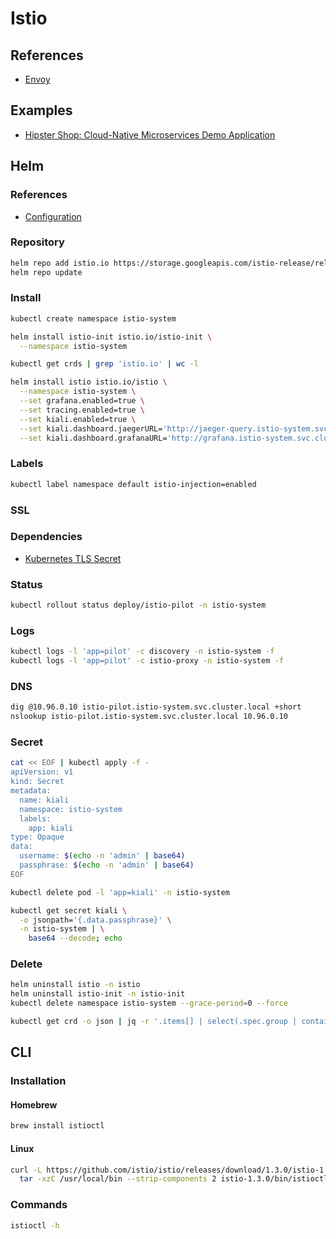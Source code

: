 # Istio

<!--
https://linkedin.com/learning/kubernetes-service-mesh-with-istio/adjusting-istio-load-balancing-ratios
https://app.pluralsight.com/library/courses/istio-managing-apps-kubernetes/table-of-contents

https://github.com/solsson/istio-access-control
https://github.com/rinormaloku/istio-mastery
https://devopspro.lt/wp-content/uploads/2019/04/Nikhil-Barthwal-Knative-A-Kubernetes-Framework-to-manage-Serverless-Workloads-min.pdf
https://linkedin.com/learning/kubernetes-service-mesh-with-istio/modifying-routes-for-canary-deployments
https://github.com/IBM/cloud-native-starter
https://github.com/ruzickap/k8s-flagger-istio-flux
https://github.com/stefanprodan/istio-gke
https://github.com/redhat-developer-demos/istio-tutorial
https://github.com/dangtrinhnt/keycloak_flask
https://docs.flagger.app/install/flagger-install-on-google-cloud
https://github.com/weaveworks/flagger/blob/master/docs/gitbook/tutorials/canary-helm-gitops.md
https://github.com/040code/040code.github.io/blob/source/content/posts/2019-07-01-multi-cloud-service-mesh/index.md
https://github.com/malston/platform-automation-reference/tree/master/installs/istio
https://github.com/jmoliva/jpetstore-kubernetes-20190920092120074/blob/master/istio/README.md
https://github.com/IBM-Cloud/jpetstore-kubernetes/tree/master/istio
https://github.com/cnbper/bp-istio/blob/master/doc/egress-control.md
https://github.com/pubudu538/microservices/tree/master/ride-app
https://github.com/hack19-istio/dj-istio
https://ordina-jworks.github.io/cloud/2019/05/03/istio-service-mesh-s2s.html
https://github.com/swilliams11/apigee-istio-k8s-demo#prep-script
-->

## References

- [Envoy](/envoy.md)

## Examples

- [Hipster Shop: Cloud-Native Microservices Demo Application](https://github.com/GoogleCloudPlatform/microservices-demo)

## Helm

### References

- [Configuration](https://github.com/istio/istio/tree/master/install/kubernetes/helm/istio#configuration)

### Repository

```sh
helm repo add istio.io https://storage.googleapis.com/istio-release/releases/1.3.0/charts
helm repo update
```

### Install

```sh
kubectl create namespace istio-system
```

```sh
helm install istio-init istio.io/istio-init \
  --namespace istio-system
```

```sh
kubectl get crds | grep 'istio.io' | wc -l
```

```sh
helm install istio istio.io/istio \
  --namespace istio-system \
  --set grafana.enabled=true \
  --set tracing.enabled=true \
  --set kiali.enabled=true \
  --set kiali.dashboard.jaegerURL='http://jaeger-query.istio-system.svc.cluster.local:16686' \
  --set kiali.dashboard.grafanaURL='http://grafana.istio-system.svc.cluster.local:3000' \
```

### Labels

```sh
kubectl label namespace default istio-injection=enabled
```

### SSL

### Dependencies

- [Kubernetes TLS Secret](/k8s-tls-secret.md)

<!-- #### Create

TODO -->

<!-- #### Remove

TODO -->

### Status

```sh
kubectl rollout status deploy/istio-pilot -n istio-system
```

### Logs

```sh
kubectl logs -l 'app=pilot' -c discovery -n istio-system -f
kubectl logs -l 'app=pilot' -c istio-proxy -n istio-system -f
```

### DNS

```sh
dig @10.96.0.10 istio-pilot.istio-system.svc.cluster.local +short
nslookup istio-pilot.istio-system.svc.cluster.local 10.96.0.10
```

### Secret

```sh
cat << EOF | kubectl apply -f -
apiVersion: v1
kind: Secret
metadata:
  name: kiali
  namespace: istio-system
  labels:
    app: kiali
type: Opaque
data:
  username: $(echo -n 'admin' | base64)
  passphrase: $(echo -n 'admin' | base64)
EOF
```

```sh
kubectl delete pod -l 'app=kiali' -n istio-system
```

```sh
kubectl get secret kiali \
  -o jsonpath='{.data.passphrase}' \
  -n istio-system | \
    base64 --decode; echo
```

### Delete

```sh
helm uninstall istio -n istio
helm uninstall istio-init -n istio-init
kubectl delete namespace istio-system --grace-period=0 --force

kubectl get crd -o json | jq -r '.items[] | select(.spec.group | contains("istio.io")) | .metadata.name' | xargs kubectl delete crd
```

## CLI

### Installation

#### Homebrew

```sh
brew install istioctl
```

#### Linux

```sh
curl -L https://github.com/istio/istio/releases/download/1.3.0/istio-1.3.0-linux.tar.gz | \
  tar -xzC /usr/local/bin --strip-components 2 istio-1.3.0/bin/istioctl
```

### Commands

```sh
istioctl -h
```
